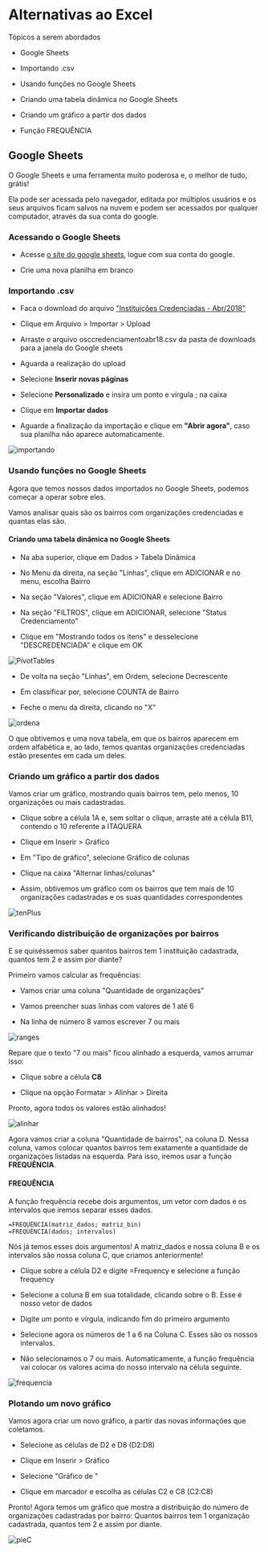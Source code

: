 # Alternativas ao Excel

Tópicos a serem abordados

* Google Sheets

* Importando .csv

* Usando funções no Google Sheets

* Criando uma tabela dinâmica no Google Sheets

* Criando um gráfico a partir dos dados

* Função FREQUÊNCIA

## Google Sheets

O Google Sheets e uma ferramenta muito poderosa e, o melhor de tudo, grátis!

Ela pode ser acessada pelo navegador, editada por múltiplos usuários e os seus arquivos ficam salvos na nuvem e podem ser acessados por qualquer computador, através da sua conta do google.

### Acessando o Google Sheets

* Acesse [o site do google sheets](https://www.google.com/sheets/about/), logue com sua conta do google.

* Crie uma nova planilha em branco

### Importando .csv

* Faca o download do arquivo ["Instituições Credenciadas - Abr/2018"](http://dados.prefeitura.sp.gov.br/dataset/organizacoes-credenciadas-para-atendimento-da-educacao-infantil)

* Clique em Arquivo > Importar > Upload 

* Arraste o arquivo osccredenciamentoabr18.csv da pasta de downloads para a janela do Google sheets

* Aguarda a realização do upload

* Selecione **Inserir novas páginas**

* Selecione **Personalizado** e insira um ponto e vírgula ; na caixa

* Clique em **Importar dados**

* Aguarde a finalização da importação e clique em **"Abrir agora"**, caso sua planilha não aparece automaticamente.

![importando](../Gsheets/import.gif)

### Usando funções no Google Sheets

Agora que temos nossos dados importados no Google Sheets, podemos começar a operar sobre eles.

Vamos analisar quais são os bairros com organizações credenciadas e quantas elas são.

#### Criando uma tabela dinâmica no Google Sheets

* Na aba superior, clique em Dados > Tabela Dinâmica

* No Menu da direita, na seção "Linhas", clique em ADICIONAR e no menu, escolha Bairro

* Na seção "Valores", clique em ADICIONAR e selecione Bairro

* Na seção "FILTROS", clique em ADICIONAR, selecione "Status Credenciamento"

* Clique em "Mostrando todos os itens" e desselecione "DESCREDENCIADA" e clique em OK

![PivotTables](../Gsheets/Ptable.gif)

* De volta na seção "Linhas", em Ordem, selecione Decrescente

* Em classificar por, selecione COUNTA de Bairro

* Feche o menu da direita, clicando no "X"

![ordena](../Gsheets/ord.gif)

O que obtivemos e uma nova tabela, em que os bairros aparecem em ordem alfabética e, ao lado, temos quantas organizações credenciadas estão presentes em cada um deles.

### Criando um gráfico a partir dos dados

Vamos criar um gráfico, mostrando quais bairros tem, pelo menos, 10 organizações ou mais cadastradas.

* Clique sobre a célula 1A e, sem soltar o clique, arraste até a célula B11, contendo o 10 referente a ITAQUERA

* Clique em Inserir > Gráfico

* Em "Tipo de gráfico", selecione Gráfico de colunas

* Clique na caixa "Alternar linhas/colunas"

* Assim, obtivemos um gráfico com os bairros que tem mais de 10 organizações cadastradas e os suas quantidades correspondentes

![tenPlus](../Gsheets/tenPlus.gif)


### Verificando distribuição de organizações por bairros

E se quiséssemos saber quantos bairros tem 1 instituição cadastrada, quantos tem 2 e assim por diante?

Primeiro vamos calcular as frequências:

* Vamos criar uma coluna "Quantidade de organizações"

* Vamos preencher suas linhas com valores de 1 até 6

* Na linha de número 8 vamos escrever 7 ou mais

![ranges](../Gsheets/Range.gif)

Repare que o texto "7 ou mais" ficou alinhado a esquerda, vamos arrumar isso:

* Clique sobre a célula **C8**

* Clique na opção Formatar > Alinhar > Direita

Pronto, agora todos os valores estão alinhados!

![alinhar](../Gsheets/alinhar.gif)

Agora vamos criar a coluna "Quantidade de bairros", na coluna D. Nessa coluna, vamos colocar quantos bairros tem exatamente a quantidade de organizações listadas na esquerda. Para isso, iremos usar a função **FREQUÊNCIA**.

#### FREQUÊNCIA

A função frequência recebe dois argumentos, um vetor com dados e os intervalos que iremos separar esses dados.


	=FREQÜÊNCIA(matriz_dados; matriz_bin)
	=FREQÜÊNCIA(dados; intervalos)

Nós já temos esses dois argumentos! A matriz_dados e nossa coluna B e os intervalos são nossa coluna C, que criamos anteriormente!

* Clique sobre a célula D2 e digite =Frequency e selecione a função frequency

* Selecione a coluna B em sua totalidade, clicando sobre o B. Esse é nosso vetor de dados

* Digite um ponto e vírgula, indicando fim do primeiro argumento

* Selecione agora os números de 1 a 6 na Coluna C. Esses são os nossos intervalos.

* Não selecionamos o 7 ou mais. Automaticamente, a função frequência vai colocar os valores acima do nosso intervalo na célula seguinte.

![frequencia](../Gsheets/frequencia.gif)

### Plotando um novo gráfico

Vamos agora criar um novo gráfico, a partir das novas informações que coletamos.

* Selecione as células de D2 e D8 (D2:D8)

* Clique em Inserir > Gráfico

* Selecione "Gráfico de "

* Clique em marcador e escolha as células C2 e C8 (C2:C8)

Pronto! Agora temos um gráfico que mostra a distribuição do número de organizações cadastradas por bairro: Quantos bairros tem 1 organização cadastrada, quantos tem 2 e assim por diante.

![pieC](../Gsheets/pieC.gif)